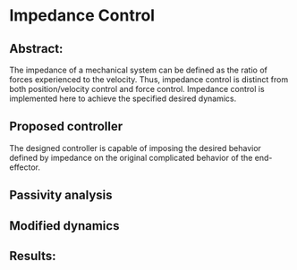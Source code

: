 # Impedance Control

## Abstract:
The impedance of a mechanical system can be defined as the ratio of forces experienced to the velocity. Thus, impedance control is distinct from both position/velocity control and force control. Impedance control is implemented here to achieve the specified desired dynamics.
## Proposed controller
The designed controller is capable of imposing the desired behavior defined by impedance on the original complicated behavior of the end-effector.

## Passivity analysis

## Modified dynamics

## Results:
